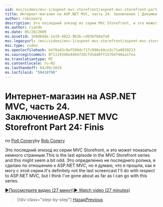 ```yaml
---
uid: mvc/videos/mvc-1/aspnet-mvc-storefront/aspnet-mvc-storefront-part-24-finis
title: Интернет-магазин на ASP.NET MVC, часть 24. Заключение | Документация Майкрософт
author: robconery
description: Это последний эпизод из серии MVC Storefront, и это может показаться немного странным. Это определенно не последнего ролика, я сделаю по отношению к ASP.NET...
ms.author: riande
ms.date: 05/28/2009
ms.assetid: 160d6dde-1a19-4822-963b-cd936fb8afa0
msc.legacyurl: /mvc/videos/mvc-1/aspnet-mvc-storefront/aspnet-mvc-storefront-part-24-finis
msc.type: video
ms.openlocfilehash: 6478ad3c8ef599dcf17c998cb0ce3c71a0039223
ms.sourcegitcommit: 0f1119340e4464720cfd16d0ff15764746ea1fea
ms.translationtype: MT
ms.contentlocale: ru-RU
ms.lasthandoff: 04/09/2019
ms.locfileid: "59418798"
---
```

# <a name="aspnet-mvc-storefront-part-24-finis"></a><span data-ttu-id="57534-104">Интернет-магазин на ASP.NET MVC, часть 24. Заключение</span><span class="sxs-lookup"><span data-stu-id="57534-104">ASP.NET MVC Storefront Part 24: Finis</span></span>

<span data-ttu-id="57534-105">по [Роб Conery](https://github.com/robconery)</span><span class="sxs-lookup"><span data-stu-id="57534-105">by [Rob Conery](https://github.com/robconery)</span></span>

<span data-ttu-id="57534-106">Это последний эпизод из серии MVC Storefront, и это может показаться немного странным.</span><span class="sxs-lookup"><span data-stu-id="57534-106">This is the last episode in the MVC Storefront series and this might seem a bit odd.</span></span> <span data-ttu-id="57534-107">Это определенно не последнего ролика, я сделаю по отношению к ASP.NET MVC, но я думаю, что я прошли, как я могу с этой серии.</span><span class="sxs-lookup"><span data-stu-id="57534-107">It's definitely not the last screencast I'll do with respect to ASP.NET MVC, but I think I've gone about as far as I can go with this series.</span></span>

[<span data-ttu-id="57534-108">&#9654;Просмотрите видео (27 минут)</span><span class="sxs-lookup"><span data-stu-id="57534-108">&#9654; Watch video (27 minutes)</span></span>](https://channel9.msdn.com/Blogs/ASP-NET-Site-Videos/aspnet-mvc-storefront-part-24-finis)

> [!div class="step-by-step"]
> [<span data-ttu-id="57534-109">Назад</span><span class="sxs-lookup"><span data-stu-id="57534-109">Previous</span></span>](aspnet-mvc-storefront-part-23-getting-started-with-domain-driven-design.md)
